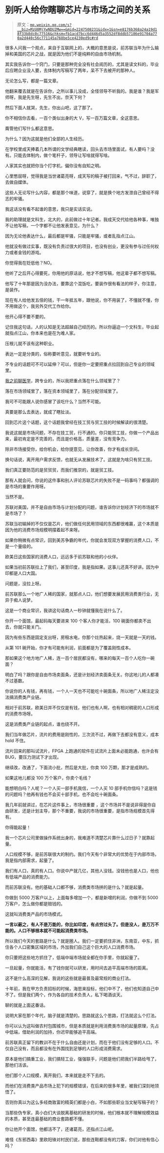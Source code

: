 # 别听人给你瞎聊芯片与市场之间的关系

> 原文：[`mp.weixin.qq.com/s?__biz=MzU0MjYwNDU2Mw==&mid=2247508231&idx=1&sn=e8176b368a24a19d18f33b8dc0c77516&chksm=fb1acd7bcc6d446d5a3552df8ddb57186e91704a770a2d440c56c771145a768be5ce4230ed9c#rd`](http://mp.weixin.qq.com/s?__biz=MzU0MjYwNDU2Mw==&mid=2247508231&idx=1&sn=e8176b368a24a19d18f33b8dc0c77516&chksm=fb1acd7bcc6d446d5a3552df8ddb57186e91704a770a2d440c56c771145a768be5ce4230ed9c#rd)

很多人问我一个观点，来自于互联网上的，大概的意思是说，前苏联当年为什么输掉和美国的芯片之战，就是因为他们不是纯粹的自由市场机制。

其实我告诉你一个窍门，只要是那种完全没有社会阅历的，尤其是读文科的，毕业后应聘企业没人要，去体制内写稿写了两年，呆不下去被开的那种人。

无论怎么写，都是一篇文章。

他翻来覆去就是在告诉你，之所以事儿没成，全怪领导不听我的。我是谁？我是军师呀，我是先生呀，先生不出，奈天下何？

然后下面人就哭，先生，你出山吧，这了那了。

你不相信你去看，一百个类似出身的大 V，写一百万篇文章，全这意思。

甭管他们写什么都这意思。

为什么？因为这就是他们全部的人生经历。

在学校里成天捧着几本所谓的文学经典瞎读，回头去市场里面试，有人要吗？没有。只能去体制内，做个笔杆子，领导让写啥就得写啥。

人家其实也就把你当个打字机，偏你没有自知之明。

心里憋屈呀，觉得我是当世诸葛亮呀，成天写的稿子被打回来，气不过，辞职了，去做自媒体。

这些人无论写什么内容，都是那个味道，说穿了，就是换个地方发泄自己曾经不得志的牢骚。

我这话没有看不起谁的意思，我只是实话实说。

我的助理就是文科生，北大的，此前做过十年记者。我成天交代给他各种事，唯独不让他写稿，一个字都不让他发表意见，为什么？

因为无论他表达什么，最后都是牢骚，只能是牢骚，或者乱指点江山。

他就没有做过实事，既没有负责过很大的项目，也没有创业，更没有参与过任何权力或者金钱的游戏。

你觉得我在贬低他？NO。

他听了之后开心得要死，你用他的原话说，他才不想写稿，他这辈子都不想写稿。

他写了十年那是因为没办法，要靠这个混饭吃，要装作很有看法的样子，你注意， 是装作。

现在有人给他发五倍的钱，干一年抵五年，跟他说，你不用装了，不懂就不懂，你不用做这个，我另外交代工作给你。

他开心得不要不要的。

记住我这句话，人的认知是无法超越自己经历的。所以你逼迫一个文科生，毕业起就指点江山，你本来也是在为难人家。

压根儿就不该有这种职业。

表达一定是分类的，俗称要听意见，就要听专业的。

不专业的话题可不可以延伸？可以，但是你一定要把重点拉回到自己专业的领域里。

[我之前聊医学](http://mp.weixin.qq.com/s?__biz=MzU0MjYwNDU2Mw==&mid=2247508218&idx=1&sn=2cc26d8f3bed1f0b658e79c538c67799&chksm=fb1acc86cc6d45906fa4371206f1d77f908cdf5321e4b5ac5ed04c1fa3bf7f5328e976d0b0de&scene=21#wechat_redirect)，跨专业的，所以我把重点落在什么领域里了？

落在市场领域里了，落在资本领域里了，落在分配领域里了。

我可不可能跟人说你感冒了该吃什么？当然不可能。

真要是那么去表达，就成了瞎扯淡。

回到芯片这个话题，这个话题我曾经在技工贸与贸工技的时候解读的很清楚。

我说这就是市场问题，不存在技工贸，行不通的。你只能贸工技，你做一个产品出来，最初肯定是不完善的，而且是价格高，质量差，没有竞争力。

除非市场接受你，给你机会，给你提意见，让你改善，你才有成长空间。

换句话说，离开用户需求反馈，也就无从发展技术了。这就是为啥只有贸工技。

我们真正要防范的是贸贸贸，而我们推崇的，就是贸工技。

那有人就会问，你说的这件事和别人评论苏联芯片的失败不是一码事吗？都强调的是市场的重要作用呀。

当然不是。

苏联对美国，并不是自由市场与计划分配的问题，谁告诉你计划经济下的市场就不是市场了？

苏联当初输掉的不仅仅是芯片，他们做任何民用领域的东西都很难赢，这个本质是因为他的消费市场规模明摆着起不来呀。

如果你稍微有点常识，回到美苏争霸的年代，你就会发现双方掌握的消费人口，不是一个量级的。

欧美日这些国家的消费人口，远远多于前苏联和他的小伙伴。

如果当初前苏联拉上了我们，甚至印度，我是指如果。这事儿还真不好讲。因为中印都是人口大国。

问题是，没拉上呀。

前苏联那么一个地广人稀的国家，就那点人口，他们想要发展民用消费类行业，无异于痴人说梦。

这是一个商业常识，我讲这句话商人一秒钟就懂我在说什么了。

你开一个面馆，最起码每天要进来 100 个客人你才能活，100 碗面你都卖不出去，你就只能关门。

因为有些东西是固定支出呀，房租水电，你那个灶热起来，烧一天就是一天的钱。

从第 101 碗开始，你才有可能有利润，前面都是为了覆盖刚性成本。

那如果这个地方地广人稀，连一百个居民都没有，哪来的每天一百个人吃你一碗面？

明白了吗？跟你是自由市场卖面条，还是计划经济卖面条无关。你这地儿的人都凑不过基数。

你说你的人有钱，再有钱，一个人一天也不可能吃十碗面条，所以地广人稀注定没法搞消费类产业链。

相对于前苏联，欧美日并不仅仅是有钱，他们也有人啊，也有相对稠密的人口形成的消费市场呀。

这是消费类产业链的起点，谁也绕不开。

我们当年做芯片，流片的费用是刚性的，三次流不过，再做下去都没有意义，成本 hold 不住。

流片回来的那叫试流片，FPGA 上跑通的软件在试流片上面未必能跑通，也许会有 BUG，要压力测试下才出现。

继续改，改通了，下面流小批，然后是大批，你卖 100 万颗，那才是成熟的。

如果这地儿都没 100 万个客户，你卖个毛线？

能想明白吗？人呢？一个人买一部手机我信，一个人买 10 部手机你信吗？这是钱的问题吗？他再有钱也不会买十部手机，也不会吃十碗面条。

我几年前就讲过，在芯片这件事上，市场很重要 ，这个市场并不是说非得是你自由研发，还是计划主导，那个不重要，我说的市场很重要，是指市场规模首先得有。

你得能起量！

我一个芯片公司里做操作系统出身的，我难道不清楚芯片靠什么过日子？就靠起量。

人口规模不够，是前苏联很大的制约。我们今天有个非常大的优势在于内部市场，我是指内部需求，起量了。

我们有人口，真的有人口。你说中产就几亿，其他人没钱。没钱他也是人口，他也有低端产品的消费能力。

而前苏联没有。他的基础人口都不够，消费类市场拼的是什么？就是起量。

你做到 5000 万客户以上，上面每多增加一个，都是新增的利润，你做不到 5000 万客户，怎么做你都是赔钱的。

这就叫消费类产品的市场模式。

**一言以蔽之，有人不是万能的，你比如印度，有点穷过头了。但是没人，是万万不能的。人口不够根本就不可能起消费类市场。**

所以我们今天的套路是什么？就是圈人。我们一定要抓住非洲，东南亚，中东，抓住各个人口密集区域的市场，外加我们自己这个巨大的人口消费市场。

你只要把这些地方抓住了，低端中端市场就全都在你手里，你就起量了。

一旦起量，你就能活，有了钱你就可以研发，用时间去追平高端市场的距离。

这不是什么高深的见解，我说的这些就是最普及最常规的商业打法。

十年前，我在甲方负责招标的时候，海思来投标，他们中不了，他们也知道自己中不了。但是我们两个，作为各自的技术负责人，私下喝酒谈天。

聊的就是上面这番话。

说明大家在那个年代，脑子就是清楚的。思路就这么个思路，打法就这么个打法。

你可以认为这叫做农村包围城市，但是本质就是利用消费类市场的起量原理，先占中低端，借助利润的加持，你迟早能够追平高端。

前苏联真正留下的教训不在于什么自由还是计划，而在于他们没有足够的人口。不仅自己没有，而且都没有在外围找到足够的人口形成消费需求。

原本是他们搞重工业，我们搞轻工业，强强联手，问题是他们把我们半路给甩了，那他们活该。

他们那个人口规模，离开我们，本来就是走不下去的。

而他们在消费类产品市场上犯下的规模错误，在后来的很多年里，被我们深刻地领悟了。

否则你真以为这么多经商致富的精英们都是小白，不如那些职业当文秘写稿子的？

当那些伪专家，真小白们大谈脱离基础的研发的时候，他们根本就不理解规模效益的本质，甚至连最基础的商业套路都不懂。

你让他开个面馆，他都活不了，还诸葛亮，还指点江山呢。

难怪《东邪西毒》里欧阳锋对村民们说，那些连鞋都没有的刀客，你们对他有信心吗？